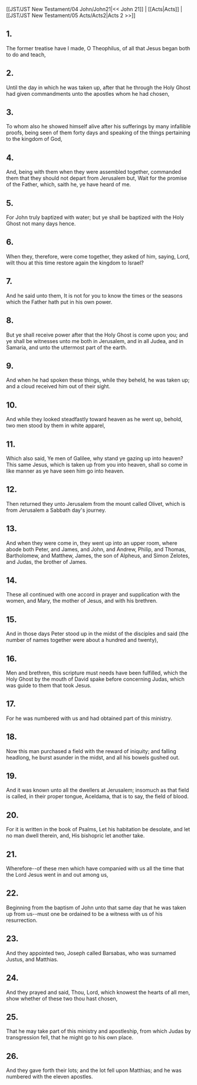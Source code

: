 [[JST/JST New Testament/04 John/John21|<< John 21]] | [[Acts|Acts]] | [[JST/JST New Testament/05 Acts/Acts2|Acts 2 >>]]
## 1.
The former treatise have I made, O Theophilus, of all that Jesus began both to do and teach,
## 2.
Until the day in which he was taken up, after that he through the Holy Ghost had given commandments unto the apostles whom he had chosen,
## 3.
To whom also he showed himself alive after his sufferings by many infallible proofs, being seen of them forty days and speaking of the things pertaining to the kingdom of God,
## 4.
And, being with them when they were assembled together, commanded them that they should not depart from Jerusalem but, Wait for the promise of the Father, which, saith he, ye have heard of me.
## 5.
For John truly baptized with water; but ye shall be baptized with the Holy Ghost not many days hence.
## 6.
When they, therefore, were come together, they asked of him, saying, Lord, wilt thou at this time restore again the kingdom to Israel?
## 7.
And he said unto them, It is not for you to know the times or the seasons which the Father hath put in his own power.
## 8.
But ye shall receive power after that the Holy Ghost is come upon you; and ye shall be witnesses unto me both in Jerusalem, and in all Judea, and in Samaria, and unto the uttermost part of the earth.
## 9.
And when he had spoken these things, while they beheld, he was taken up; and a cloud received him out of their sight.
## 10.
And while they looked steadfastly toward heaven as he went up, behold, two men stood by them in white apparel,
## 11.
Which also said, Ye men of Galilee, why stand ye gazing up into heaven? This same Jesus, which is taken up from you into heaven, shall so come in like manner as ye have seen him go into heaven.
## 12.
Then returned they unto Jerusalem from the mount called Olivet, which is from Jerusalem a Sabbath day\'s journey.
## 13.
And when they were come in, they went up into an upper room, where abode both Peter, and James, and John, and Andrew, Philip, and Thomas, Bartholomew, and Matthew, James, the son of Alpheus, and Simon Zelotes, and Judas, the brother of James.
## 14.
These all continued with one accord in prayer and supplication with the women, and Mary, the mother of Jesus, and with his brethren.
## 15.
And in those days Peter stood up in the midst of the disciples and said (the number of names together were about a hundred and twenty),
## 16.
Men and brethren, this scripture must needs have been fulfilled, which the Holy Ghost by the mouth of David spake before concerning Judas, which was guide to them that took Jesus.
## 17.
For he was numbered with us and had obtained part of this ministry.
## 18.
Now this man purchased a field with the reward of iniquity; and falling headlong, he burst asunder in the midst, and all his bowels gushed out.
## 19.
And it was known unto all the dwellers at Jerusalem; insomuch as that field is called, in their proper tongue, Aceldama, that is to say, the field of blood.
## 20.
For it is written in the book of Psalms, Let his habitation be desolate, and let no man dwell therein, and, His bishopric let another take.
## 21.
Wherefore\--of these men which have companied with us all the time that the Lord Jesus went in and out among us,
## 22.
Beginning from the baptism of John unto that same day that he was taken up from us\--must one be ordained to be a witness with us of his resurrection.
## 23.
And they appointed two, Joseph called Barsabas, who was surnamed Justus, and Matthias.
## 24.
And they prayed and said, Thou, Lord, which knowest the hearts of all men, show whether of these two thou hast chosen,
## 25.
That he may take part of this ministry and apostleship, from which Judas by transgression fell, that he might go to his own place.
## 26.
And they gave forth their lots; and the lot fell upon Matthias; and he was numbered with the eleven apostles.

